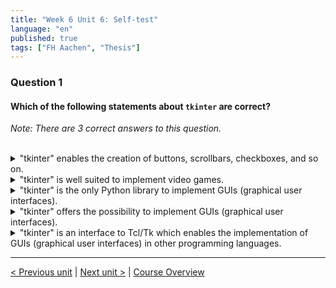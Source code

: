 ```yaml
---
title: "Week 6 Unit 6: Self-test"
language: "en"
published: true
tags: ["FH Aachen", "Thesis"]
---
```


### Question 1

#### Which of the following statements about ```tkinter``` are correct?

*Note: There are 3 correct answers to this question.*

<br>

<details>
	<summary>"tkinter" enables the creation of buttons, scrollbars, checkboxes, and so on. </summary>
	
</details>


<details>
	<summary>"tkinter" is well suited to implement video games. </summary>
	
</details>


<details>
	<summary>"tkinter" is the only Python library to implement GUIs (graphical user interfaces).</summary>
	
</details>


<details>
	<summary>"tkinter" offers the possibility to implement GUIs (graphical user interfaces).</summary>
	
</details>


<details>
	<summary>"tkinter" is an interface to Tcl/Tk which enables the implementation of GUIs (graphical user interfaces) in other programming languages.</summary>
	
</details>

---

[< Previous unit](/teaching/python-mooc/week6_unit6_example_libraries) | [Next unit >](/teaching/python-mooc/week6_unit7_summary) |
[Course Overview](/teaching/python-mooc)